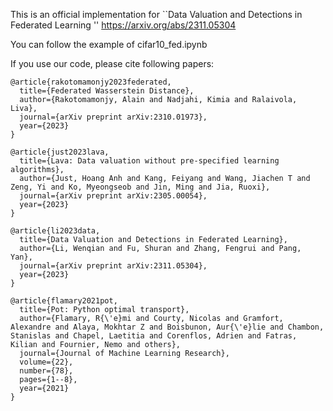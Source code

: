 
This is an official implementation for ``Data Valuation and Detections in Federated Learning '' https://arxiv.org/abs/2311.05304

You can follow the example of cifar10_fed.ipynb


If you use our code, please cite following papers:

```
@article{rakotomamonjy2023federated,
  title={Federated Wasserstein Distance},
  author={Rakotomamonjy, Alain and Nadjahi, Kimia and Ralaivola, Liva},
  journal={arXiv preprint arXiv:2310.01973},
  year={2023}
}
```
```
@article{just2023lava,
  title={Lava: Data valuation without pre-specified learning algorithms},
  author={Just, Hoang Anh and Kang, Feiyang and Wang, Jiachen T and Zeng, Yi and Ko, Myeongseob and Jin, Ming and Jia, Ruoxi},
  journal={arXiv preprint arXiv:2305.00054},
  year={2023}
}
```
```
@article{li2023data,
  title={Data Valuation and Detections in Federated Learning},
  author={Li, Wenqian and Fu, Shuran and Zhang, Fengrui and Pang, Yan},
  journal={arXiv preprint arXiv:2311.05304},
  year={2023}
}
```
```
@article{flamary2021pot,
  title={Pot: Python optimal transport},
  author={Flamary, R{\'e}mi and Courty, Nicolas and Gramfort, Alexandre and Alaya, Mokhtar Z and Boisbunon, Aur{\'e}lie and Chambon, Stanislas and Chapel, Laetitia and Corenflos, Adrien and Fatras, Kilian and Fournier, Nemo and others},
  journal={Journal of Machine Learning Research},
  volume={22},
  number={78},
  pages={1--8},
  year={2021}
}
